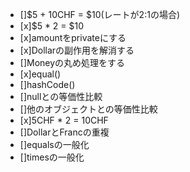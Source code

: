 - []$5 + 10CHF = $10(レートが2:1の場合)
- [x]$5 * 2 = $10
- [x]amountをprivateにする
- [x]Dollarの副作用を解消する
- []Moneyの丸め処理をする
- [x]equal()
- []hashCode()
- []nullとの等価性比較
- []他のオブジェクトとの等価性比較
- [x]5CHF * 2 = 10CHF
- []DollarとFrancの重複
- []equalsの一般化
- []timesの一般化
